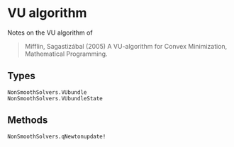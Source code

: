 # VU algorithm

Notes on the VU algorithm of 
> Mifflin, Sagastizábal (2005) A VU-algorithm for Convex Minimization, Mathematical Programming.
 

## Types

```@docs
NonSmoothSolvers.VUbundle
NonSmoothSolvers.VUbundleState
```

## Methods

```@docs
NonSmoothSolvers.qNewtonupdate!
```
